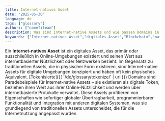 ```yaml
---
title: Internet-natives Asset
date: '2025-06-30'
language: de
tags: ["glossary"]
authors: ["namefiteam"]
description: Was sind Internet-native Assets und wie passen Domains in diese Kategorie?
keywords: ["Internet-natives Asset","digitales Asset","Blockchain","natives Internet","tokenisierte Domains"]
---
```


Ein **Internet-natives Asset** ist ein digitales Asset, das primär oder ausschließlich in Online-Umgebungen existiert und seinen Wert aus internetbasierter Nützlichkeit oder Netzwerken bezieht. Im Gegensatz zu traditionellen Assets, die in physischer Form existieren, sind Internet-native Assets für digitale Umgebungen konzipiert und haben oft kein physisches Äquivalent. [Tokenisierte]({{ '/de/glossary/tokenize/' | url }}) Domains sind Paradebeispiele für Internet-native Assets – sie existieren als digitale Token, beziehen ihren Wert aus ihrer Online-Nützlichkeit und werden über internetbasierte Protokolle verwaltet. Diese Assets profitieren von Eigenschaften wie sofortiger globaler Übertragbarkeit, programmierbarer Funktionalität und Integration mit anderen digitalen Systemen, was sie grundlegend von traditionellen Assets unterscheidet, die für die Internetnutzung angepasst wurden.